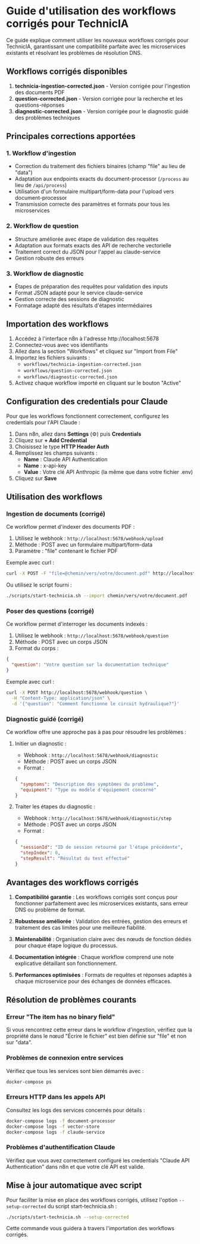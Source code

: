 # Guide d'utilisation des workflows corrigés pour TechnicIA

Ce guide explique comment utiliser les nouveaux workflows corrigés pour TechnicIA, garantissant une compatibilité parfaite avec les microservices existants et résolvant les problèmes de résolution DNS.

## Workflows corrigés disponibles

1. **technicia-ingestion-corrected.json** - Version corrigée pour l'ingestion des documents PDF
2. **question-corrected.json** - Version corrigée pour la recherche et les questions-réponses
3. **diagnostic-corrected.json** - Version corrigée pour le diagnostic guidé des problèmes techniques

## Principales corrections apportées

### 1. Workflow d'ingestion
- Correction du traitement des fichiers binaires (champ "file" au lieu de "data")
- Adaptation aux endpoints exacts du document-processor (`/process` au lieu de `/api/process`)
- Utilisation d'un formulaire multipart/form-data pour l'upload vers document-processor
- Transmission correcte des paramètres et formats pour tous les microservices

### 2. Workflow de question
- Structure améliorée avec étape de validation des requêtes
- Adaptation aux formats exacts des API de recherche vectorielle
- Traitement correct du JSON pour l'appel au claude-service
- Gestion robuste des erreurs

### 3. Workflow de diagnostic
- Étapes de préparation des requêtes pour validation des inputs
- Format JSON adapté pour le service claude-service
- Gestion correcte des sessions de diagnostic
- Formatage adapté des résultats d'étapes intermédiaires

## Importation des workflows

1. Accédez à l'interface n8n à l'adresse http://localhost:5678
2. Connectez-vous avec vos identifiants
3. Allez dans la section "Workflows" et cliquez sur "Import from File"
4. Importez les fichiers suivants :
   - `workflows/technicia-ingestion-corrected.json`
   - `workflows/question-corrected.json`
   - `workflows/diagnostic-corrected.json`
5. Activez chaque workflow importé en cliquant sur le bouton "Active"

## Configuration des credentials pour Claude

Pour que les workflows fonctionnent correctement, configurez les credentials pour l'API Claude :

1. Dans n8n, allez dans **Settings** (⚙️) puis **Credentials**
2. Cliquez sur **+ Add Credential**
3. Choisissez le type **HTTP Header Auth**
4. Remplissez les champs suivants :
   - **Name** : Claude API Authentication
   - **Name** : x-api-key
   - **Value** : Votre clé API Anthropic (la même que dans votre fichier .env)
5. Cliquez sur **Save**

## Utilisation des workflows

### Ingestion de documents (corrigé)

Ce workflow permet d'indexer des documents PDF :

1. Utilisez le webhook : `http://localhost:5678/webhook/upload`
2. Méthode : POST avec un formulaire multipart/form-data
3. Paramètre : "file" contenant le fichier PDF

Exemple avec curl :
```bash
curl -X POST -F "file=@chemin/vers/votre/document.pdf" http://localhost:5678/webhook/upload
```

Ou utilisez le script fourni :
```bash
./scripts/start-technicia.sh --import chemin/vers/votre/document.pdf
```

### Poser des questions (corrigé)

Ce workflow permet d'interroger les documents indexés :

1. Utilisez le webhook : `http://localhost:5678/webhook/question`
2. Méthode : POST avec un corps JSON
3. Format du corps :
```json
{
  "question": "Votre question sur la documentation technique"
}
```

Exemple avec curl :
```bash
curl -X POST http://localhost:5678/webhook/question \
  -H "Content-Type: application/json" \
  -d '{"question": "Comment fonctionne le circuit hydraulique?"}'
```

### Diagnostic guidé (corrigé)

Ce workflow offre une approche pas à pas pour résoudre les problèmes :

1. Initier un diagnostic :
   - Webhook : `http://localhost:5678/webhook/diagnostic`
   - Méthode : POST avec un corps JSON
   - Format :
   ```json
   {
     "symptoms": "Description des symptômes du problème",
     "equipment": "Type ou modèle d'équipement concerné"
   }
   ```

2. Traiter les étapes du diagnostic :
   - Webhook : `http://localhost:5678/webhook/diagnostic/step`
   - Méthode : POST avec un corps JSON
   - Format :
   ```json
   {
     "sessionId": "ID de session retourné par l'étape précédente",
     "stepIndex": 0,
     "stepResult": "Résultat du test effectué"
   }
   ```

## Avantages des workflows corrigés

1. **Compatibilité garantie** : Les workflows corrigés sont conçus pour fonctionner parfaitement avec les microservices existants, sans erreur DNS ou problème de format.

2. **Robustesse améliorée** : Validation des entrées, gestion des erreurs et traitement des cas limites pour une meilleure fiabilité.

3. **Maintenabilité** : Organisation claire avec des nœuds de fonction dédiés pour chaque étape logique du processus.

4. **Documentation intégrée** : Chaque workflow comprend une note explicative détaillant son fonctionnement.

5. **Performances optimisées** : Formats de requêtes et réponses adaptés à chaque microservice pour des échanges de données efficaces.

## Résolution de problèmes courants

### Erreur "The item has no binary field"
Si vous rencontrez cette erreur dans le workflow d'ingestion, vérifiez que la propriété dans le nœud "Écrire le fichier" est bien définie sur "file" et non sur "data".

### Problèmes de connexion entre services
Vérifiez que tous les services sont bien démarrés avec :
```bash
docker-compose ps
```

### Erreurs HTTP dans les appels API
Consultez les logs des services concernés pour détails :
```bash
docker-compose logs -f document-processor
docker-compose logs -f vector-store
docker-compose logs -f claude-service
```

### Problèmes d'authentification Claude
Vérifiez que vous avez correctement configuré les credentials "Claude API Authentication" dans n8n et que votre clé API est valide.

## Mise à jour automatique avec script

Pour faciliter la mise en place des workflows corrigés, utilisez l'option `--setup-corrected` du script start-technicia.sh :

```bash
./scripts/start-technicia.sh --setup-corrected
```

Cette commande vous guidera à travers l'importation des workflows corrigés.